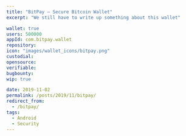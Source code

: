 ```yaml
---
title: "BitPay – Secure Bitcoin Wallet"
excerpt: "We still have to write up something about this wallet"

wallet: true
users: 500000
appId: com.bitpay.wallet
repository:
icon: "images/wallet_icons/bitpay.png"
custodial:
opensource:
verifiable:
bugbounty:
wip: true

date: 2019-11-02
permalink: /posts/2019/11/bitpay/
redirect_from:
  - /bitpay/
tags:
  - Android
  - Security
---
```

